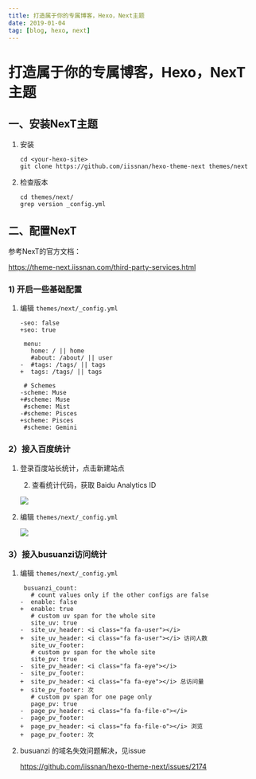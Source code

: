 ```yaml
---
title: 打造属于你的专属博客，Hexo，Next主题
date: 2019-01-04
tag: [blog, hexo, next]
---
```


# 打造属于你的专属博客，Hexo，NexT主题

## 一、安装NexT主题

1. 安装

   ```shell
   cd <your-hexo-site>
   git clone https://github.com/iissnan/hexo-theme-next themes/next
   ```

2. 检查版本

   ```shell
   cd themes/next/
   grep version _config.yml
   ```

## 二、配置NexT

参考NexT的官方文档：

https://theme-next.iissnan.com/third-party-services.html

### 1) 开启一些基础配置

1. 编辑 `themes/next/_config.yml`

   ```git
   -seo: false
   +seo: true
   ```

   ```git
    menu:
      home: / || home
      #about: /about/ || user
   -  #tags: /tags/ || tags
   +  tags: /tags/ || tags
   ```

   ```git
    # Schemes
   -scheme: Muse
   +#scheme: Muse
    #scheme: Mist
   -#scheme: Pisces
   +scheme: Pisces
    #scheme: Gemini
   ```

### 2）接入百度统计

 1. 登录百度站长统计，点击新建站点

	2. 查看统计代码，获取 Baidu Analytics ID

    ![](https://images.pandaomeng.com/0b0bf4f2cde82ccfca87eaca239e448d.jpg)

3. 编辑 `themes/next/_config.yml`

   ![](https://images.pandaomeng.com/f6147aae2be0d46099fa12c8fdce8c50.jpg)

### 3）接入busuanzi访问统计

1. 编辑 `themes/next/_config.yml`

   ```
    busuanzi_count:
      # count values only if the other configs are false
   -  enable: false
   +  enable: true
      # custom uv span for the whole site
      site_uv: true
   -  site_uv_header: <i class="fa fa-user"></i>
   +  site_uv_header: <i class="fa fa-user"></i> 访问人数
      site_uv_footer:
      # custom pv span for the whole site
      site_pv: true
   -  site_pv_header: <i class="fa fa-eye"></i>
   -  site_pv_footer:
   +  site_pv_header: <i class="fa fa-eye"></i> 总访问量
   +  site_pv_footer: 次
      # custom pv span for one page only
      page_pv: true
   -  page_pv_header: <i class="fa fa-file-o"></i>
   -  page_pv_footer:
   +  page_pv_header: <i class="fa fa-file-o"></i> 浏览
   +  page_pv_footer: 次
   ```

2. busuanzi 的域名失效问题解决，见issue

   https://github.com/iissnan/hexo-theme-next/issues/2174



